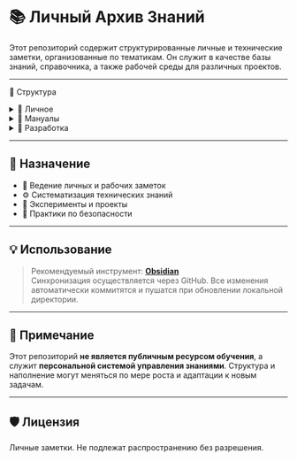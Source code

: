 # 📚 Личный Архив Знаний

Этот репозиторий содержит структурированные личные и технические заметки, организованные по тематикам. Он служит в качестве базы знаний, справочника, а также рабочей среды для различных проектов.

---

📁 Структура

<details>
<summary>📁 Личное</summary>

```
├───Личное
│   ├───Диаграммы
│   ├───Задачи
│   │   └───Даты
│   ├───Программное и аппаратное обеспечение
│   ├───Таблицы
│   ├───Черновики
│   └───Чертежи
```

</details>

<details>
<summary>📁 Мануалы</summary>

```
├───Мануалы
│   ├───Android
│   │   └───AndroidOS
│   ├───Backups
│   ├───Docker
│   ├───GitHub
│   │   └───Черновики
│   ├───Linux
│   │   ├───Live Environment
│   │   ├───Инсталляторы
│   │   ├───Основное
│   │   │   └───Диски
│   │   ├───Пакеты
│   │   └───Порты
│   ├───Raspberrypi
│   │   ├───Образы
│   │   └───Проекты
│   ├───TelegramBot
│   │   └───Безопасность
│   ├───Web
│   │   └───TelegramGame
│   ├───ИнфоБез
│   │   ├───Dos и DDos
│   │   ├───Metasploit
│   │   │   ├───Общее
│   │   │   └───Эксплойты
│   │   │       └───Win2008
│   │   ├───Внедрение бэкдоров
│   │   ├───Полезные ссылки
│   │   ├───Приватные мосты
│   │   ├───Сканирование
│   │   └───Эксфильтрация
│   ├───Облака
│   │   └───YaCloudConsole
│   │       └───Сопутсвующие мануалы
│   ├───Приватные ОС
│   ├───Сеть
│   └───Языки
│       ├───Java
│       │   ├───Bytcode
│       │   ├───IDE
│       │   └───myProject
│       ├───Python
│       └───Rust
```

</details>

<details>
<summary>📁 Разработка</summary>

```
└───Разработка
    ├───CanaryTokens
    │   └───Черновики
    ├───Phishing
    ├───SOL_Token
    │   └───Смарт-контракты
    ├───TelegramBot
    │   └───my_bot
    │       ├───База
    │       │   └───Основной функционал
    │       └───Доп. файлы
    └───Парсер
```

</details>

---

## 🧭 Назначение

- 📒 Ведение личных и рабочих заметок
- ⚙️ Систематизация технических знаний
- 🧪 Эксперименты и проекты
- 🔐 Практики по безопасности

---

## 💡 Использование

> Рекомендуемый инструмент: **[Obsidian](https://obsidian.md/)**  
> Синхронизация осуществляется через GitHub. Все изменения автоматически коммитятся и пушатся при обновлении локальной директории.

---

## 📌 Примечание

Этот репозиторий **не является публичным ресурсом обучения**, а служит **персональной системой управления знаниями**. Структура и наполнение могут меняться по мере роста и адаптации к новым задачам.

---

## 🛡️ Лицензия

Личные заметки. Не подлежат распространению без разрешения.
